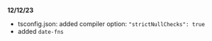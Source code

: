 

**12/12/23**
- tsconfig.json: added compiler option: `"strictNullChecks": true`
- added `date-fns`

